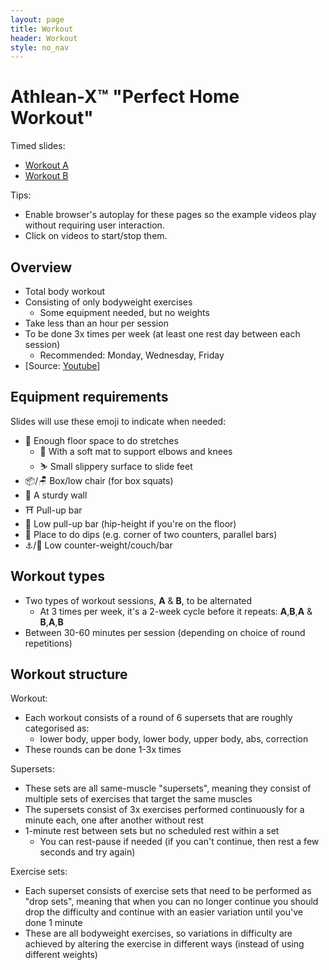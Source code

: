 ```yaml
---
layout: page
title: Workout
header: Workout
style: no_nav
---
```


# Athlean-X™ "Perfect Home Workout"

Timed slides:

* [Workout A](a.html)
* [Workout B](b.html)

Tips:

* Enable browser's autoplay for these pages so the example videos play without requiring user interaction.
* Click on videos to start/stop them.

## Overview

* Total body workout
* Consisting of only bodyweight exercises
  * Some equipment needed, but no weights
* Take less than an hour per session
* To be done 3x times per week (at least one rest day between each session)
  * Recommended: Monday, Wednesday, Friday
* [Source: [Youtube](https://www.youtube.com/watch?v=vc1E5CfRfos)]

## Equipment requirements

Slides will use these emoji to indicate when needed:

* 🧘 Enough floor space to do stretches
  * 🧎 With a soft mat to support elbows and knees
  * ⛷️ Small slippery surface to slide feet
* 📦/🪑 Box/low chair (for box squats)
* 🧱 A sturdy wall
* ⛩️ Pull-up bar <!-- 🧗 -->
* 🚧 Low pull-up bar (hip-height if you're on the floor)
* 📐 Place to do dips (e.g. corner of two counters, parallel bars)
* ⚓/💈 Low counter-weight/couch/bar

## Workout types

* Two types of workout sessions, **A** & **B**, to be alternated
  * At 3 times per week, it's a 2-week cycle before it repeats: **A**,**B**,**A** & **B**,**A**,**B**
* Between 30-60 minutes per session (depending on choice of round repetitions)

## Workout structure

Workout:

* Each workout consists of a round of 6 supersets that are roughly categorised as:
  * lower body, upper body, lower body, upper body, abs, correction
* These rounds can be done 1-3x times

Supersets:

* These sets are all same-muscle "supersets", meaning they consist of multiple sets of exercises that target the same muscles
* The supersets consist of 3x exercises performed continuously for a minute each, one after another without rest
* 1-minute rest between sets but no scheduled rest within a set
  * You can rest-pause if needed (if you can't continue, then rest a few seconds and try again)

Exercise sets:

* Each superset consists of exercise sets that need to be performed as "drop sets", meaning that when you can no longer continue you should drop the difficulty and continue with an easier variation until you've done 1 minute
* These are all bodyweight exercises, so variations in difficulty are achieved by altering the exercise in different ways (instead of using different weights)
